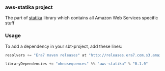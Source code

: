 ### aws-statika project

The part of [statika](https://github.com/ohnosequences/statika) library which contains all Amazon Web Services specific stuff

### Usage

To add a dependency in your sbt-project, add these lines:

```scala
resolvers += "Era7 maven releases" at "http://releases.era7.com.s3.amazonaws.com"

libraryDependencies += "ohnosequences" %% "aws-statika" % "0.1.0"
```

